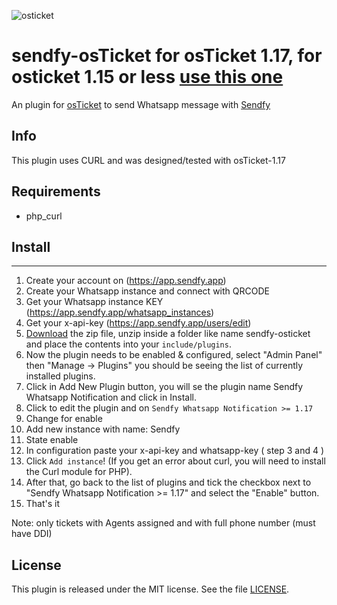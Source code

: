 ![osticket](https://demo.osticket.com.br/scp/images/ost-logo.png)

sendfy-osTicket for osTicket 1.17, for osticket 1.15 or less [use this one](https://github.com/luispimenta/sendfy-osticket)
==============
An plugin for [osTicket](https://osticket.com) to send Whatsapp message with [Sendfy](https://sendfy.app/)

Info
------
This plugin uses CURL and was designed/tested with osTicket-1.17

## Requirements
- php_curl

## Install
--------
1. Create your account on (https://app.sendfy.app)
2. Create your Whatsapp instance and connect with QRCODE
3. Get your Whatsapp instance KEY (https://app.sendfy.app/whatsapp_instances)
4. Get your x-api-key (https://app.sendfy.app/users/edit)
5. [Download](https://github.com/luispimenta/sendfy-osticket-1-17/releases/latest) the zip file, unzip inside a folder like name sendfy-osticket and place the contents into your `include/plugins`.
6. Now the plugin needs to be enabled & configured, select "Admin Panel" then "Manage -> Plugins" you should be seeing the list of currently installed plugins.
7. Click in Add New Plugin button, you will se the plugin name Sendfy Whatsapp Notification and click in Install.
8. Click to edit the plugin and on `Sendfy Whatsapp Notification >= 1.17`
9. Change for enable
10. Add new instance with name: Sendfy
11. State enable
12. In configuration paste your x-api-key and whatsapp-key ( step 3 and 4 )
13. Click `Add instance`! (If you get an error about curl, you will need to install the Curl module for PHP).
14. After that, go back to the list of plugins and tick the checkbox next to "Sendfy Whatsapp Notification >= 1.17" and select the "Enable" button.
15. That's it

Note: only tickets with Agents assigned and with full phone number (must have DDI)

## License

This plugin is released under the MIT license. See the file [LICENSE](LICENSE).
